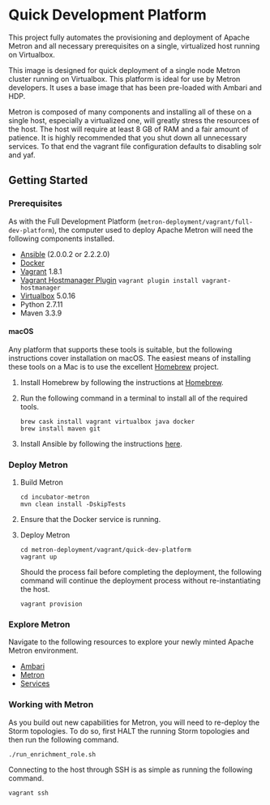 Quick Development Platform
==========================

This project fully automates the provisioning and deployment of Apache Metron and all necessary prerequisites on a single, virtualized host running on Virtualbox.  

This image is designed for quick deployment of a single node Metron cluster running on Virtualbox.  This platform is ideal for use by Metron developers.  It uses a base image that has been pre-loaded with Ambari and HDP.

Metron is composed of many components and installing all of these on a single host, especially a virtualized one, will greatly stress the resources of the host. The host will require at least 8 GB of RAM and a fair amount of patience. It is highly recommended that you shut down all unnecessary services.  To that end the vagrant file configuration defaults to disabling solr and yaf.

Getting Started
---------------

### Prerequisites

As with the Full Development Platform (`metron-deployment/vagrant/full-dev-platform`), the computer used to deploy Apache Metron will need the following components installed.

 - [Ansible](https://github.com/ansible/ansible) (2.0.0.2 or 2.2.2.0)
 - [Docker](https://www.docker.com/community-edition)
 - [Vagrant](https://www.vagrantup.com) 1.8.1
 - [Vagrant Hostmanager Plugin](https://github.com/devopsgroup-io/vagrant-hostmanager) `vagrant plugin install vagrant-hostmanager`
 - [Virtualbox](https://virtualbox.org) 5.0.16
 - Python 2.7.11
 - Maven 3.3.9

#### macOS

 Any platform that supports these tools is suitable, but the following instructions cover installation on macOS.  The easiest means of installing these tools on a Mac is to use the excellent [Homebrew](http://brew.sh/) project.

 1. Install Homebrew by following the instructions at [Homebrew](http://brew.sh/).

 1. Run the following command in a terminal to install all of the required tools.

     ```  
     brew cask install vagrant virtualbox java docker
     brew install maven git
     ```

 1. Install Ansible by following the instructions [here](http://docs.ansible.com/ansible/intro_installation.html#latest-releases-via-pip).

### Deploy Metron

1. Build Metron

    ```
    cd incubator-metron
    mvn clean install -DskipTests
    ```

1. Ensure that the Docker service is running.

1. Deploy Metron

    ```
    cd metron-deployment/vagrant/quick-dev-platform
    vagrant up
    ```

    Should the process fail before completing the deployment, the following command will continue the deployment process without re-instantiating the host.

    ```
    vagrant provision
    ```

### Explore Metron

Navigate to the following resources to explore your newly minted Apache Metron environment.

 - [Ambari](http://node1:8080)
 - [Metron](http://node1:5000)
 - [Services](http://node1:2812)

### Working with Metron

As you build out new capabilities for Metron, you will need to re-deploy the Storm topologies. To do so, first HALT the running Storm topologies and then run the following command.

```
./run_enrichment_role.sh
```

Connecting to the host through SSH is as simple as running the following command.

```
vagrant ssh
```
